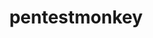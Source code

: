 ---
title: pentestmonkey
description: Taking the monkey work out of pentesting.
url: https://pentestmonkey.net/
image:
    # url: '/assets/images/cafe.png'
    # alt: 'Cafe'
tags: ['blog', 'cheatsheet', 'linux', 'pentesting', 'windows']
listedDate: 2023-11-07
published: true
---